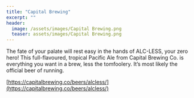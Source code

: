 ```yaml
---
title: "Capital Brewing"
excerpt: ""
header:
  image: /assets/images/Capital Brewing.png
  teaser: assets/images/Capital Brewing.png
---
```


The fate of your palate will rest easy in the hands of ALC-LESS, your zero hero! This full-flavoured, tropical Pacific Ale from Capital Brewing Co. is everything you want in a brew, less the tomfoolery. It’s most likely the official beer of running.

[https://capitalbrewing.co/beers/alcless/](https://capitalbrewing.co/beers/alcless/)
